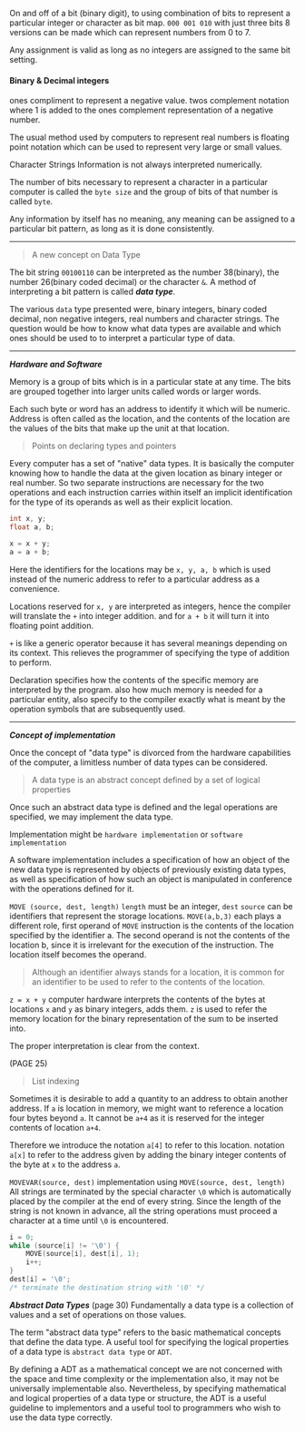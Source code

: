 
On and off of a bit (binary digit),
to using combination of bits to represent a particular integer or character as bit map.
`000 001 010` with just three bits 8 versions can be made which can represent numbers from 0 to 7.

Any assignment is valid as long as no integers are assigned to the same bit setting.

#### Binary & Decimal integers

ones compliment to represent a negative value.
twos complement notation where 1 is added to the ones complement representation of a negative number.

The usual method used by computers to represent real numbers is floating point notation which can be used to represent very large or small values.

Character Strings
Information is not always interpreted numerically.

The number of bits necessary to represent a character in a particular computer is called the `byte size` and the group of bits of that number is called `byte`.

Any information by itself has no meaning, any meaning can be assigned to a particular bit pattern, as long as it is done consistently.

___

> A new concept on Data Type

The bit string `00100110` can be interpreted as the number 38(binary), the number 26(binary coded decimal) or the character `&`.
A method of interpreting a bit pattern is called ***data type***.

The various `data` type presented were, binary integers, binary coded decimal, non negative integers, real numbers and character strings.
The question would be how to know what data types are available and which ones should be used to to interpret a particular type of data.

___

***Hardware and Software***

Memory is a group of bits which is in a particular state at any time.
The bits are grouped together into larger units called words or larger words.

Each such byte or word has an address to identify it which will be numeric.
Address is often called as the location, and the contents of the location are the values of the bits that make up the unit at that location.

> Points on declaring types and pointers

Every computer has a set of "native" data types.
It is basically the computer knowing how to handle the data at the given location as binary integer or real number.
So two separate instructions are necessary for the two operations and each instruction carries within itself an implicit identification for the type of its operands as well as their explicit location.

```c
int x, y;
float a, b;

x = x + y;
a = a + b;
```
Here the identifiers for the locations may be `x, y, a, b` which is used instead of the numeric address to refer to a particular address as a convenience.

Locations reserved for `x, y` are interpreted as integers, hence the compiler will translate the `+` into integer addition. and for `a + b` it will turn it into floating point addition.

`+` is like a generic operator because it has several meanings depending on its context.
This relieves the programmer of specifying the type of addition to perform.

Declaration specifies how the contents of the specific memory are interpreted by the program. also how much memory is needed for a particular entity,
also specify to the compiler exactly what is meant by the operation symbols that are subsequently used.

___

***Concept of implementation***

Once the concept of "data type" is divorced from the hardware capabilities of the computer, a limitless number of data types can be considered.

> A data type is an abstract concept defined by a set of logical properties

Once such an abstract data type is defined and the legal operations are specified, we may implement the data type.

Implementation might be `hardware implementation` or `software implementation`

A software implementation includes a specification of how an object of the new data type is represented by objects of previously existing data types,
as well as specification of how such an object is manipulated in conference with the operations defined for it.

`MOVE (source, dest, length)`
`length` must be an integer, `dest` `source` can be identifiers that represent the storage locations.
`MOVE(a,b,3)`
each plays a different role,
first operand of `MOVE` instruction is the contents of the location specified by the identifier a.
The second operand is not the contents of the location b, since it is irrelevant for the execution of the instruction. The location itself becomes the operand.

> Although an identifier always stands for a location, it is common for an identifier to be used to refer to the contents of the location. 

`z = x + y`
computer hardware interprets the contents of the bytes at locations `x` and `y` as binary integers, adds them.
`z` is used to refer the memory location for the binary representation of the sum to be inserted into.

The proper interpretation is clear from the context.

(PAGE 25)

> List indexing

Sometimes it is desirable to add a quantity to an address to obtain another address.
If `a` is location in memory, we might want to reference a location four bytes beyond `a`. 
It cannot be `a+4` as it is reserved for the integer contents of location `a+4`.

Therefore we introduce the notation `a[4]` to refer to this location.
notation `a[x]` to refer to the address given by adding the binary integer contents of the byte at `x` to the address `a`.


`MOVEVAR(source, dest)` implementation using `MOVE(source, dest, length)`
All strings are terminated by the special character `\0` which is automatically placed by the compiler at the end of every string.
Since the length of the string is not known in advance, all the string operations must proceed a character at a time until `\0` is encountered.

```c
i = 0;
while (source[i] != '\0') {
	MOVE(source[i], dest[i], 1);
	i++;
}
dest[i] = '\0';
/* terminate the destination string with '\0' */
```



***Abstract Data Types***
(page 30)
Fundamentally a data type is a collection of values and a set of operations on those values.

The term "abstract data type" refers to the basic mathematical concepts that define the data type. A useful tool for specifying the logical properties of a data type is `abstract data type` or `ADT`.

By defining a ADT as a mathematical concept we are not concerned with the space and time complexity or the implementation also, it may not be universally implementable also.
Nevertheless, by specifying mathematical and logical properties of a data type or structure, the ADT is a useful guideline to implementors and a useful tool to programmers who wish to use the data type correctly.


